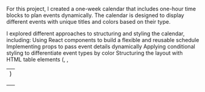 For this project, I created a one-week calendar that includes one-hour time blocks to plan events dynamically. The calendar is designed to display different events with unique titles and colors based on their type.

I explored different approaches to structuring and styling the calendar, including:
Using React components to build a flexible and reusable schedule
Implementing props to pass event details dynamically
Applying conditional styling to differentiate event types by color
Structuring the layout with HTML table elements (<table>, <tr>, <td>)
